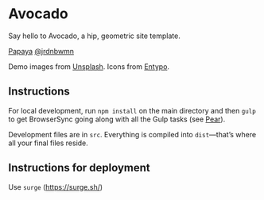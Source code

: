 # Avocado
Say hello to Avocado, a hip, geometric site template.

[Papaya](https://www.papayatemplates.com)
[@jrdnbwmn](https://www.twitter.com/jrdnbwmn)

Demo images from [Unsplash](https://unsplash.com/).
Icons from [Entypo](http://entypo.com/).

## Instructions
For local development, run `npm install` on the main directory and then `gulp` to get BrowserSync going along with all the Gulp tasks (see [Pear](https://github.com/jrdnbwmn/Pear)).

Development files are in `src`. Everything is compiled into `dist`—that’s where all your final files reside.

## Instructions for deployment
Use `surge` (https://surge.sh/)
